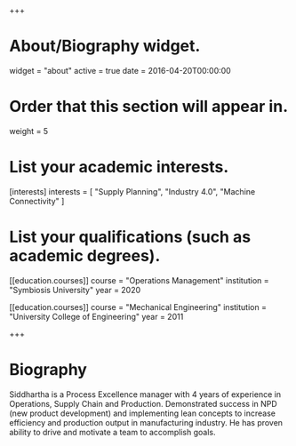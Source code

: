 +++
# About/Biography widget.
widget = "about"
active = true
date = 2016-04-20T00:00:00

# Order that this section will appear in.
weight = 5

# List your academic interests.
[interests]
  interests = [
    "Supply Planning",
    "Industry 4.0",
    "Machine Connectivity"
  ]

# List your qualifications (such as academic degrees).
[[education.courses]]
  course = "Operations Management"
  institution = "Symbiosis University"
  year = 2020

[[education.courses]]
  course = "Mechanical Engineering"
  institution = "University College of Engineering"
  year = 2011

 
+++

# Biography

Siddhartha is a Process Excellence manager with 4 years of experience in Operations, Supply Chain and Production. Demonstrated success in NPD (new product development) and implementing lean concepts to increase efficiency and production output in manufacturing industry. He has proven ability to drive and motivate a team to accomplish goals.

